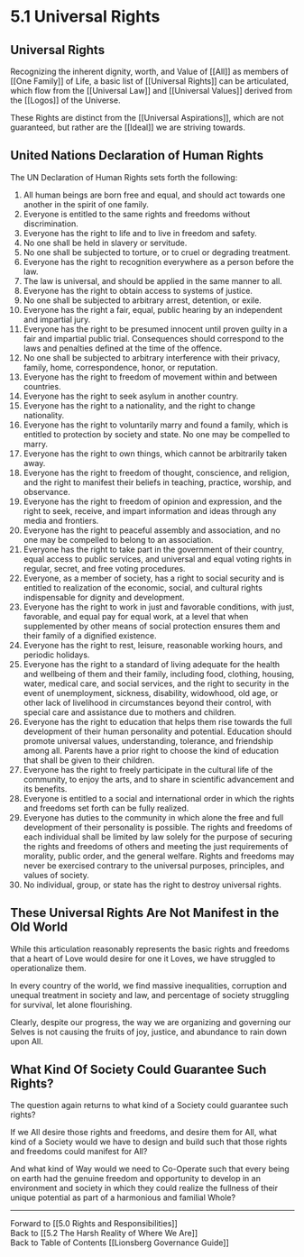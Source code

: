 # 5.1 Universal Rights
## Universal Rights 
Recognizing the inherent dignity, worth, and Value of [[All]] as members of [[One Family]] of Life, a basic list of [[Universal Rights]] can be articulated, which flow from the [[Universal Law]] and [[Universal Values]] derived from the [[Logos]] of the Universe. 

These Rights are distinct from the [[Universal Aspirations]], which are not guaranteed, but rather are the [[Ideal]] we are striving towards.  

## United Nations Declaration of Human Rights

The UN Declaration of Human Rights sets forth the following: 

1. All human beings are born free and equal, and should act towards one another in the spirit of one family.  
2. Everyone is entitled to the same rights and freedoms without discrimination. 
3. Everyone has the right to life and to live in freedom and safety. 
4. No one shall be held in slavery or servitude. 
5. No one shall be subjected to torture, or to cruel or degrading treatment. 
6. Everyone has the right to recognition everywhere as a person before the law. 
7. The law is universal, and should be applied in the same manner to all. 
8. Everyone has the right to obtain access to systems of justice. 
9. No one shall be subjected to arbitrary arrest, detention, or exile. 
10. Everyone has the right a fair, equal, public hearing by an independent and impartial jury. 
11. Everyone has the right to be presumed innocent until proven guilty in a fair and impartial public trial. Consequences should correspond to the laws and penalties defined at the time of the offence. 
12. No one shall be subjected to arbitrary interference with their privacy, family, home, correspondence, honor, or reputation. 
13. Everyone has the right to freedom of movement within and between countries. 
14. Everyone has the right to seek asylum in another country. 
15. Everyone has the right to a nationality, and the right to change nationality. 
16. Everyone has the right to voluntarily marry and found a family, which is entitled to protection by society and state. No one may be compelled to marry. 
17. Everyone has the right to own things, which cannot be arbitrarily taken away. 
18. Everyone has the right to freedom of thought, conscience, and religion, and the right to manifest their beliefs in teaching, practice, worship, and observance. 
19. Everyone has the right to freedom of opinion and expression, and the right to seek, receive, and impart information and ideas through any media and frontiers. 
20. Everyone has the right to peaceful assembly and association, and no one may be compelled to belong to an association. 
21. Everyone has the right to take part in the government of their country, equal access to public services, and universal and equal voting rights in regular, secret, and free voting procedures. 
22. Everyone, as a member of society, has a right to social security and is entitled to realization of the economic, social, and cultural rights indispensable for dignity and development. 
23. Everyone has the right to work in just and favorable conditions, with just, favorable, and equal pay for equal work, at a level that when supplemented by other means of social protection ensures them and their family of a dignified existence. 
24. Everyone has the right to rest, leisure, reasonable working hours, and periodic holidays. 
25. Everyone has the right to a standard of living adequate for the health and wellbeing of them and their family, including food, clothing, housing, water, medical care, and social services, and the right to security in the event of unemployment, sickness, disability, widowhood, old age, or other lack of livelihood in circumstances beyond their control, with special care and assistance due to mothers and children. 
26. Everyone has the right to education that helps them rise towards the full development of their human personality and potential. Education should promote universal values, understanding, tolerance, and friendship among all. Parents have a prior right to choose the kind of education that shall be given to their children. 
27. Everyone has the right to freely participate in the cultural life of the community, to enjoy the arts, and to share in scientific advancement and its benefits. 
28. Everyone is entitled to a social and international order in which the rights and freedoms set forth can be fully realized. 
29. Everyone has duties to the community in which alone the free and full development of their personality is possible. The rights and freedoms of each individual shall be limited by law solely for the purpose of securing the rights and freedoms of others and meeting the just requirements of morality, public order, and the general welfare. Rights and freedoms may never be exercised contrary to the universal purposes, principles, and values of society. 
30. No individual, group, or state has the right to destroy universal rights. 

## These Universal Rights Are Not Manifest in the Old World
While this articulation reasonably represents the basic rights and freedoms that a heart of Love would desire for one it Loves, we have struggled to operationalize them. 

In every country of the world, we find massive inequalities, corruption and unequal treatment in society and law, and percentage of society struggling for survival, let alone flourishing. 

Clearly, despite our progress, the way we are organizing and governing our Selves is not causing the fruits of joy, justice, and abundance to rain down upon All. 

## What Kind Of Society Could Guarantee Such Rights? 
The question again returns to what kind of a Society could guarantee such rights? 

If we All desire those rights and freedoms, and desire them for All, what kind of a Society would we have to design and build such that those rights and freedoms could manifest for All? 

And what kind of Way would we need to Co-Operate such that every being on earth had the genuine freedom and opportunity to develop in an environment and society in which they could realize the fullness of their unique potential as part of a harmonious and familial Whole? 

___

Forward to [[5.0 Rights and Responsibilities]]  
Back to [[5.2 The Harsh Reality of Where We Are]]   
Back to Table of Contents [[Lionsberg Governance Guide]]



